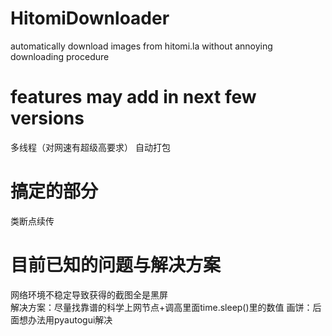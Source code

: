 # HitomiDownloader
automatically download images from hitomi.la without annoying downloading procedure
# features may add in next few versions
多线程（对网速有超级高要求） 自动打包 
# 搞定的部分
类断点续传
# 目前已知的问题与解决方案
网络环境不稳定导致获得的截图全是黑屏  
解决方案：尽量找靠谱的科学上网节点+调高里面time.sleep()里的数值
画饼：后面想办法用pyautogui解决  
